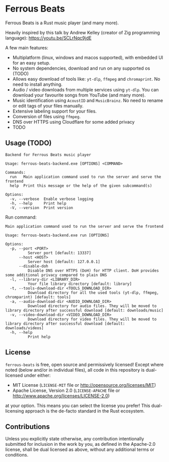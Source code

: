 # Ferrous Beats

Ferrous Beats is a Rust music player (and many more).

Heavily inspired by this talk by Andrew Kelley (creator of Zig programming language): https://youtu.be/SCLrNqc9jdE

A few main features:

* Multiplatform (linux, windows and macos supported), with embedded UI for an easy setup.
* No system dependencies, download and run on any supported os (TODO)
* Allows easy download of tools like: `yt-dlp`, `ffmpeg` and `chromaprint`. No need to install anything.
* Audio / video downloads from multiple services using `yt-dlp`. You can download your favourite songs from YouTube (and
  many more).
* Music identification using `AcoustID` and `MusicBrainz`. No need to rename or edit tags of your files manually.
* Extensive labeling support for your files.
* Conversion of files using `ffmpeg`.
* DNS over HTTPS using Cloudflare for some added privacy
* TODO

## Usage (TODO)

```
Backend for Ferrous Beats music player

Usage: ferrous-beats-backend.exe [OPTIONS] <COMMAND>

Commands:
  run   Main application command used to run the server and serve the frontend
  help  Print this message or the help of the given subcommand(s)

Options:
  -v, --verbose  Enable verbose logging
  -h, --help     Print help
  -V, --version  Print version
```

Run command:

```
Main application command used to run the server and serve the frontend

Usage: ferrous-beats-backend.exe run [OPTIONS]

Options:
  -p, --port <PORT>
          Server port [default: 13337]
      --host <HOST>
          Server host [default: 127.0.0.1]
      --disable-doh
          Disable DNS over HTTPS (DoH) for HTTP client. DoH provides some additional privacy compared to plain DNS
  -l, --library-dir <LIBRARY_DIR>
          Your file library directory [default: library]
  -t, --tools-download-dir <TOOLS_DOWNLOAD_DIR>
          Download directory for all the used tools (yt-dlp, ffmpeg, chromparint) [default: tools]
  -a, --audio-download-dir <AUDIO_DOWNLOAD_DIR>
          Download directory for audio files. They will be moved to library directory after successful download [default: downloads/music]
  -v, --video-download-dir <VIDEO_DOWNLOAD_DIR>
          Download directory for video files. They will be moved to library directory after successful download [default: downloads/videos]
  -h, --help
          Print help
```

## License

`ferrous-beats` is free, open source and permissively licensed! Except where noted (below and/or in individual files),
all code in this repository is dual-licensed under either:

* MIT License (`LICENSE-MIT` file or http://opensource.org/licenses/MIT)
* Apache License, Version 2.0 (`LICENSE-APACHE` file or http://www.apache.org/licenses/LICENSE-2.0)

at your option. This means you can select the license you prefer! This dual-licensing approach is the de-facto standard
in the Rust ecosystem.

## Contributions

Unless you explicitly state otherwise, any contribution intentionally submitted for inclusion in the work by you, as
defined in the Apache-2.0 license, shall be dual licensed as above, without any additional terms or conditions.
